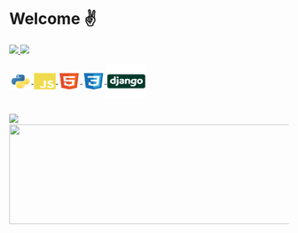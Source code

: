 <h1> Welcome ✌ </h1>
 <div>
  <a href="https://github.com/fabriciovale20">
  <img height="180em" src="https://github-readme-stats.vercel.app/api?username=fabriciovale20&show_icons=true&theme=dark&include_all_commits=true&count_private=true"/>
  <img height="180em" src="https://github-readme-stats.vercel.app/api/top-langs/?username=fabriciovale20&layout=compact&langs_count=7&theme=dark"/>
</div>
<div style="display: inline_block"><br>
  <img align="center" alt="Fabricio-Python" height="30" width="40" src="https://raw.githubusercontent.com/devicons/devicon/master/icons/python/python-original.svg">
  <img align="center" alt="Fabricio-Js" height="30" width="40" src="https://raw.githubusercontent.com/devicons/devicon/master/icons/javascript/javascript-plain.svg">
  <img align="center" alt="Fabricio-HTML" height="30" width="40" src="https://raw.githubusercontent.com/devicons/devicon/master/icons/html5/html5-original.svg">
  <img align="center" alt="Fabricio-CSS" height="30" width="40" src="https://raw.githubusercontent.com/devicons/devicon/master/icons/css3/css3-original.svg">
 <img align="center" alt="MarcosPSViana-Django" height="60" width="70" src="https://raw.githubusercontent.com/devicons/devicon/master/icons/django/django-original.svg">
</div>
  
  ##
 
<div> 
  <a href="https://www.linkedin.com/in/fabrício-vale-6713b998/" target="_blank"><img src="https://img.shields.io/badge/-LinkedIn-%230077B5?style=for-the-badge&logo=linkedin&logoColor=white" target="_blank"></a>  
</div>

 <img style="width: 1200px; height: 180px" src="https://i.pinimg.com/originals/db/03/96/db039626bfa2ecc53f0f6e7f335aef4c.gif">
